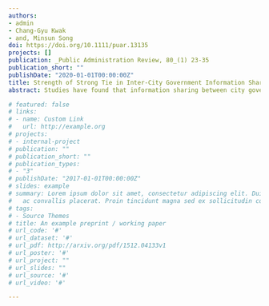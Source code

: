 ```yaml
---
authors:
- admin
- Chang-Gyu Kwak
- and, Minsun Song
doi: https://doi.org/10.1111/puar.13135
projects: []
publication: _Public Administration Review, 80_(1) 23-35
publication_short: ""
publishDate: "2020-01-01T00:00:00Z"
title: Strength of Strong Tie in Inter-City Government Information Sharing and County Jurisdictional Boundary
abstract: Studies have found that information sharing between city governments can be easily observed within the same county jurisdiction, but less attention has been paid to the reasons why the jurisdictional boundary matters. This article fills this lacuna, drawing on the insight of the “strength of strong ties” argument that “people help their friends first.” The analysis reveals that city governments in the Orlando, Florida, metropolitan area are more likely to share economic development information (EDI) with governments in the same county as the collective demand for such information in that area increases. This study additionally finds that the greater the demand for EDI, the more likely it is that city governments will seek the information from their county members. As a result, as the demand for information increases among city governments in a metropolitan area, the likelihood that it will be shared by all members of the area beyond the county boundaries decreases.

# featured: false
# links:
# - name: Custom Link
#   url: http://example.org
# projects:
# - internal-project
# publication: ""
# publication_short: ""
# publication_types:
# - "3"
# publishDate: "2017-01-01T00:00:00Z"
# slides: example
# summary: Lorem ipsum dolor sit amet, consectetur adipiscing elit. Duis posuere tellus
#   ac convallis placerat. Proin tincidunt magna sed ex sollicitudin condimentum.
# tags:
# - Source Themes
# title: An example preprint / working paper
# url_code: '#'
# url_dataset: '#'
# url_pdf: http://arxiv.org/pdf/1512.04133v1
# url_poster: '#'
# url_project: ""
# url_slides: ""
# url_source: '#'
# url_video: '#'

---
```

